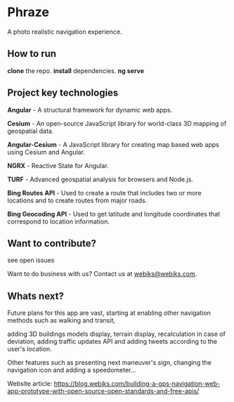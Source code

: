 # Phraze

A photo realistic navigation experience.  

## How to run

**clone** the repo.
**install** dependencies. 
**ng serve**

## Project key technologies
**Angular** - A structural framework for dynamic web apps.

**Cesium** - An open-source JavaScript library for world-class
 3D mapping of geospatial data.
 
**Angular-Cesium** - A JavaScript library for creating map based
 web apps using Cesium and Angular.
 
**NGRX** - Reactive State for Angular.

**TURF** - Advanced geospatial analysis for browsers and Node.js.

**Bing Routes API** - Used to create a route that includes two or 
  more locations and to create routes from major roads.
   
**Bing Geocoding API** - Used to get latitude and longitude 
  coordinates that correspond to location information.


## Want to contribute?
see open issues

Want to do business with us? Contact us at webiks@webiks.com. 

## Whats next?
Future plans for this app are vast, starting at enabling other
 navigation methods such as walking and transit,
  
 adding 3D buildings models display, terrain display,
  recalculation in case of deviation, adding traffic updates
   API and adding tweets according to the user's location.
    
Other features such as presenting next maneuver's sign,
 changing the navigation icon and adding a speedometer...

Website article: https://blog.webiks.com/building-a-gps-navigation-web-app-prototype-with-open-source-open-standards-and-free-apis/


